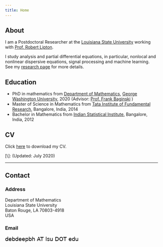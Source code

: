 ```yaml
---
title: Home
---
```

## About 

I am a Postdoctoral Researcher at the [Louisiana State University](https://www.math.lsu.edu) working with [Prof. Robert Lipton](https://www.math.lsu.edu/~lipton/).

I study analysis and partial differential equations, in particular, nonlocal and nonlinear dispersive equations, signal processing and machine learning. See my [research page](/research/) for more details.

## Education

* PhD in mathematics from [Department of Mathematics](https://math.columbian.gwu.edu/), [George Washington University](https://www.gwu.edu/), 2020 (Advisor: [Prof. Frank Baginski](https://home.gwu.edu/~baginski/baginski.html) )
* Master of Science in Mathematics from [Tata Institute of Fundamental Research](https://www.math.tifrbng.res.in/), Bangalore, India, 2014
* Bachelor in Mathematics from [Indian Statistical Institute](http://www.isibang.ac.in/), Bangalore, India, 2012

## CV

Click [here](./content/cv-debdeep.pdf) to download my CV. 

[\\]: (Updated: July 2020)

* * * 

## Contact

### Address

Department of Mathematics <br/>
Louisiana State University <br/>
Baton Rouge, LA 70803-4918 <br/>
USA <br/>

### Email
![email](./content/email-lsu.png)

